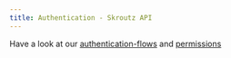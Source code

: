 ```yaml
---
title: Authentication - Skroutz API
---
```


<div class="authentication">
  <p>
    Have a look at our <a href="<%= relative_path_to('/authentication/flows') %>">authentication-flows</a>
    and <a href="<%= relative_path_to('/authentication/permissions') %>">permissions</a>

  </p>
</div>
